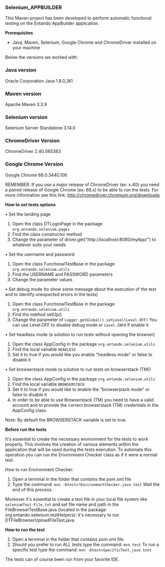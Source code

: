 ### Selenium_APPBUILDER

This Maven project has been developed to perform automatic functional testing on the Entando AppBuilder application. 



__Prerequisites__

* Java, Maven, Selenium, Google Chrome and ChromeDriver installed on your machine

Below the versions we worked with:

### Java version

Oracle Corporation Java 1.8.0_181

### Maven version

Apache Maven 3.3.9

### Selenium version

Selenium Server Standalone 3.14.0

### ChromeDriver Version

ChromeDriver 2.40.565383

### Google Chrome Version

Google Chrome 68.0.3440.106

REMEMBER: If you use a major release of ChromeDriver (ex: x.40) you need a paired release of Google Chrome (ex: 68.x) to be able to run the tests.
For more information see this link: http://chromedriver.chromium.org/downloads


__How to set tests options__

• Set the landing page
1) Open the class DTLoginPage in the package `org.entando.selenium.pages`
2) Find the class constructor method
3) Change the parameter of driver.get("http://localhost:8080/myApp/") to whatever suits your needs

• Set the username and password
1) Open the class FunctionalTestBase in the package `org.entando.selenium.utils`
2) Find the USERNAME and PASSWORD parameters
3) Change the parameter values

• Set debug mode (to show some message about the execution of the test and to identify unexpected errors in the tests)
1) Open the class FunctionalTestBase in the package `org.entando.selenium.utils`
2) Find the method setUp()
3) Change the parameter of `Logger.getGlobal().setLevel(Level.OFF)`
You can use Level.OFF to disable debug mode or `Level.INFO` if enable it

• Set headless mode (a solution to run tests without opening the browser)
1) Open the class AppConfig in the package `org.entando.selenium.utils`
2) Find the local variable `HEADLESS`
3) Set it to true if you would like you enable "headless mode" or false to disable it


• Set browserstack mode (a solution to run tests on browserstack (TM))
1) Open the class AppConfig in the package `org.entando.selenium.utils`
2) Find the local variable `BROWSERSTACK`
3) Set it to true if you would like to enable  the "browserstack mode" or false to disable it
4) In order to be able to use Browserstack (TM) you need to have a valid account and to provide the correct browserstack (TM) credentials in the AppConfig class. 

Note: By default the BROWSERSTACK variable is set to true.



__Before run the tests__

It's essential to create the necessary environment for the tests to work properly.
This involves the creation of various elements within the application that will be used during the tests execution.
To automate this operation you can run the Environment Checker class as if it were a normal test.

How to run Environment Checker:
1) Open a terminal in the folder that contains the pom.xml file
2) Type the command: 
`mvn -Dtest=*EnvironmentChecker.java test`
Wait the end of this process.

Moreover it's essential to create a text file in your local file system like `seleniumTest-File.txt` and set file name and path in the FileBrowserTestBase.java (located in the package: org.entando.selenium.testHelpers): it's necessary to run DTFileBrowserUploadFileTest.java



__How to run the test__

1) Open a terminal in the folder that contains pom.xml file
2) Should you prefer to run ALL tests type the command:
`mvn test`
To run a specific test type the command:
`mvn -Dtest=SpecificTest.java test`


The tests can of course been run from your favorite IDE.
